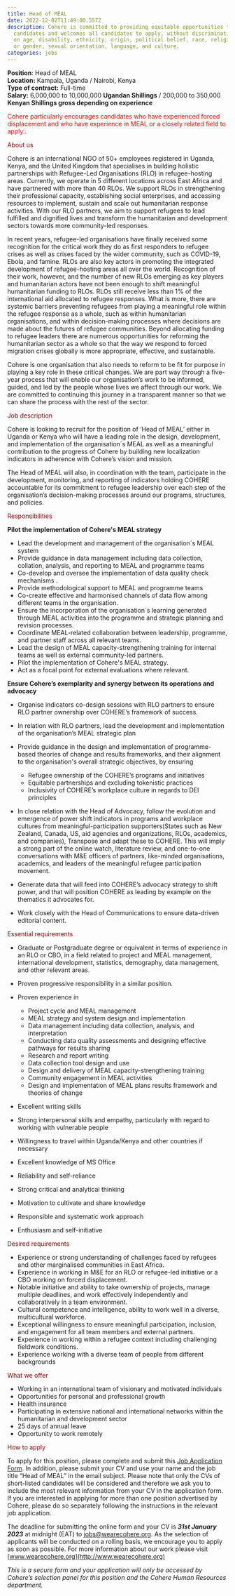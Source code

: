 ```yaml
---
title: Head of MEAL
date: 2022-12-02T11:49:00.557Z
description: Cohere is committed to providing equitable opportunities to
  candidates and welcomes all candidates to apply, without discrimination based
  on age, disability, ethnicity, origin, political belief, race, religion, sex
  or gender, sexual orientation, language, and culture.
categories: jobs
---
```


**Position**: Head of MEAL\
**Location:** Kampala, Uganda / Nairobi, Kenya\
**Type of contract:** Full-time\
**Salary:** 6,000,000 to 10,000,000 **Ugandan Shillings** / 200,000 to 350,000 **Kenyan Shillings gross depending on experience**

<span style="color:red">Cohere particularly encourages candidates who have experienced forced displacement and who have experience in MEAL or a closely related field to apply.</span>.

<span style="color:#8b0000">About us</span>

Cohere is an international NGO of 50+ employees registered in Uganda, Kenya, and the United Kingdom that specialises in building holistic partnerships with Refugee-Led Organisations (RLO) in refugee-hosting areas. Currently, we operate in 5 different locations across East Africa and have partnered with more than 40 RLOs. We support RLOs in strengthening their professional capacity, establishing social enterprises, and accessing resources to implement, sustain and scale out humanitarian response activities. With our RLO partners, we aim to support refugees to lead fulfilled and dignified lives and transform the humanitarian and development sectors towards more community-led responses. 

In recent years, refugee-led organisations have finally received some recognition for the critical work they do as first responders to refugee crises as well as crises faced by the wider community, such as COVID-19, Ebola, and famine. RLOs are also key actors in promoting the integrated development of refugee-hosting areas all over the world. Recognition of their work, however, and the number of new RLOs emerging as key players and humanitarian actors have not been enough to shift meaningful humanitarian funding to RLOs. RLOs still receive less than 1% of the international aid allocated to refugee responses. What is more, there are systemic barriers preventing refugees from playing a meaningful role within the refugee response as a whole, such as within humanitarian organisations, and within decision-making processes where decisions are made about the futures of refugee communities. Beyond allocating funding to refugee leaders there are numerous opportunities for reforming the humanitarian sector as a whole so that the way we respond to forced migration crises globally is more appropriate, effective, and sustainable. 

Cohere is one organisation that also needs to reform to be fit for purpose in playing a key role in these critical changes. We are part way through a five-year process that will enable our organisation’s work to be informed, guided, and led by the people whose lives we affect through our work. We are committed to continuing this journey in a transparent manner so that we can share the process with the rest of the sector.

<span style="color:#8b0000">Job description</span>

Cohere is looking to recruit for the position of ‘Head of MEAL’ either in  Uganda or Kenya who will have a leading role in the design, development, and implementation of the organisation´s MEAL  as well as a meaningful contribution to the progress of Cohere by building new localization indicators in adherence with Cohere’s vision and mission.

The Head of MEAL will also, in coordination with the team, participate in the development, monitoring, and reporting of indicators holding COHERE accountable for its commitment to refugee leadership over each step of the organisation’s decision-making processes around our programs, structures, and policies. 

<span style="color:#8b0000">Responsibilities </span>

**Pilot the implementation of Cohere's MEAL strategy**

* Lead the development and management of the organisation´s MEAL system 
* Provide guidance in data management including data collection, collation, analysis, and reporting to MEAL and programme teams
* Co-develop and oversee the implementation of data quality check mechanisms .
* Provide methodological support to MEAL and programme teams 
* Co-create effective and harmonised channels of data flow among different teams in the organisation. 
* Ensure the incorporation of the organisation´s learning generated through MEAL activities into the programme and strategic planning and revision processes.
* Coordinate MEAL-related collaboration between leadership, programme, and partner staff across all relevant teams.
* Lead the design of MEAL capacity-strengthening training for internal teams as well as external community-led partners.
* Pilot the implementation of Cohere's MEAL strategy.
* Act as a focal point for external evaluations where relevant.

**Ensure Cohere’s exemplarity and synergy between its operations and advocacy**

* Organise indicators co-design sessions with RLO partners to ensure RLO partner ownership over COHERE’s framework of success.  
* In relation with RLO partners, lead the development and implementation of the organisation’s MEAL strategic plan
* Provide guidance in the design and implementation of programme-based theories of change and results frameworks, and their alignment to the organisation's overall strategic objectives, by ensuring

  * Refugee ownership of the COHERE’s programs and initiatives 
  * Equitable partnerships and excluding tokenistic practices
  * Inclusivity of COHERE’s workplace culture in regards to DEI principles
* In close relation with the Head of Advocacy, follow the evolution and emergence of power shift indicators in programs and workplace cultures from meaningful-participation supporters(States such as New Zealand, Canada, US, aid agencies and organizations, RLOs, academics, and companies),  Transpose and adapt these to COHERE. This will imply a strong part of the online watch, literature review, and one-to-one conversations with M&E officers of partners, like-minded organisations, academics, and leaders of the meaningful refugee participation movement. 
* Generate data that will feed into COHERE’s advocacy strategy to shift power, and that will position COHERE as leading by example on the thematics it advocates for.
* Work closely with the Head of Communications to ensure data-driven editorial content. 

<span style="color:#8b0000">Essential requirements</span>

* Graduate or Postgraduate degree or equivalent in terms of experience in an RLO or CBO, in a field related to project and MEAL management, international development, statistics, demography, data management, and other relevant areas.
* Proven progressive responsibility in a similar position.
* Proven experience in

  * Project cycle and MEAL management
  * MEAL strategy and system design and implementation 
  * Data management including data collection, analysis, and interpretation 
  * Conducting data quality assessments and designing effective pathways for  results sharing
  * R﻿esearch and report writing
  * Data collection tool design and use
  * Design and delivery of MEAL capacity-strengthening training
  * Community engagement in MEAL activities 
  * Design and implementation of MEAL plans results framework and theories of change
* Excellent writing skills
* Strong interpersonal skills and empathy, particularly with regard to working with vulnerable people﻿
* Willingness to travel within Uganda/Kenya and other countries if necessary
* ﻿Excellent knowledge of MS Office
* Reliability and self-reliance
* Strong critical and analytical thinking
* Motivation to cultivate and share knowledge
* Responsible and systematic work approach
* Enthusiasm and self-initiative

<span style="color:#8b0000">Desired requirements</span> 

* Experience or strong understanding of challenges faced by refugees and other marginalised communities in East Africa. 
* Experience in working in M&E for an RLO or refugee-led initiative or a CBO working on forced displacement.
* Notable initiative and ability to take ownership of projects, manage multiple deadlines, and work effectively independently and collaboratively in a team environment.
* Cultural competence and intelligence, ability to work well in a diverse, multicultural workforce.
* Exceptional willingness to ensure meaningful participation, inclusion, and engagement for all team members and external partners. 
* Experience in working within a refugee context including challenging fieldwork conditions.
* Experience working with a diverse team of people from different backgrounds
 

<span style="color:#8b0000">What we offer</span> 

* Working in an international team of visionary and motivated individuals 
* Opportunities for personal and professional growth
* Health insurance
* Participating in extensive national and international networks within the humanitarian and development sector
* 25 days of annual leave
* Opportunity to work remotely

<span style="color:#8b0000">How to apply</span>

To apply for this position, please complete and submit this [Job Application Form](https://forms.gle/kiQ4duJ6SxTdQ37n7). In addition, please submit your CV and use your name and the job title “Head of MEAL” in the email subject. Please note that only the CVs of short-listed candidates will be considered and therefore we ask you to include the most relevant information from your CV in the application form. If you are interested in applying for more than one position advertised by Cohere, please do so separately following the instructions in the relevant job application.

The deadline for submitting the online form and your CV is ***31st January 2023*** at midnight (EAT) to <jobs@wearecohere.org>. As the selection of applicants will be conducted on a rolling basis, we encourage you to apply as soon as possible. For more information about our work please visit [www.wearecohere.org](http://www.wearecohere.org)


*This is a secure form and your application will only be accessed by Cohere’s selection panel for this position and the Cohere Human Resources department.*
